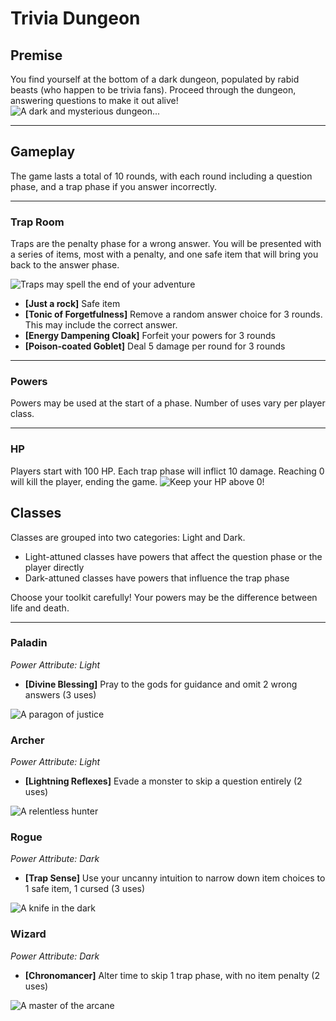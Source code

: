 # **Trivia Dungeon**
## **Premise**
You find yourself at the bottom of a dark dungeon, populated by rabid beasts (who happen to be trivia fans). Proceed through the dungeon, answering questions to make it out alive!
![A dark and mysterious dungeon...](https://developerfreaks.com/unity/M/medieval-dungeon-64640/medieval-dungeon-64640.jpg)

***

## **Gameplay**
The game lasts a total of 10 rounds, with each round including a question phase, and a trap phase if you answer incorrectly.

***
### **Trap Room**
Traps are the penalty phase for a wrong answer. You will be presented with a series of items, most with a penalty, and one safe item that will bring you back to the answer phase.

![Traps may spell the end of your adventure](https://static.wikia.nocookie.net/teppen/images/a/a0/Boa046_full.jpg/revision/latest/scale-to-width-down/1000?cb=20210116165350)

- **[Just a rock]** Safe item
- **[Tonic of Forgetfulness]** Remove a random answer choice for 3 rounds. This may include the correct answer.
- **[Energy Dampening Cloak]** Forfeit your powers for 3 rounds
- **[Poison-coated Goblet]** Deal 5 damage per round for 3 rounds

***
### **Powers**
Powers may be used at the start of a phase. Number of uses vary per player class.

***
### **HP**
Players start with 100 HP. Each trap phase will inflict 10 damage. Reaching 0 will kill the player, ending the game. 
![Keep your HP above 0!](https://i.stack.imgur.com/vBDSE.png)

## **Classes**
Classes are grouped into two categories: Light and Dark.
- Light-attuned classes have powers that affect the question phase or the player directly
- Dark-attuned classes have powers that influence the trap phase

Choose your toolkit carefully! Your powers may be the difference between life and death.
***

### **Paladin**
*Power Attribute: Light*
- **[Divine Blessing]** Pray to the gods for guidance and omit 2 wrong answers (3 uses)

![A paragon of justice](https://i.pinimg.com/736x/77/55/ed/7755ed1dfc30018919b0a5f09eebbf5d.jpg)

### **Archer**
*Power Attribute: Light*
- **[Lightning Reflexes]** Evade a monster to skip a question entirely (2 uses)

![A relentless hunter](https://www.teahub.io/photos/full/273-2734515_fantasy-art-archer-fantasy-girl-redhead-bow-hd.jpg)

### **Rogue**
*Power Attribute: Dark*
-  **[Trap Sense]** Use your uncanny intuition to narrow down item choices to 1 safe item, 1 cursed (3 uses)

![A knife in the dark](https://i.pinimg.com/736x/8c/58/32/8c58321997d07c6831fa09a5687eac63.jpg)

### **Wizard**
*Power Attribute: Dark*
- **[Chronomancer]** Alter time to skip 1 trap phase, with no item penalty (2 uses)

![A master of the arcane](https://64.media.tumblr.com/6ebfd6fecaf117e378706a4206c811f6/tumblr_pvo8wiTaF01r7i8nxo1_1280.jpg)




